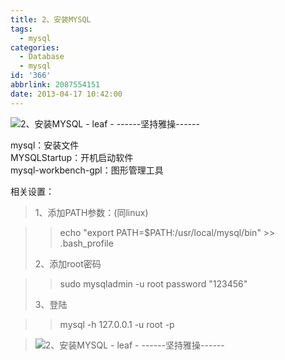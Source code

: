 ```yaml
---
title: 2、安装MYSQL
tags:
  - mysql
categories:
  - Database
  - mysql
id: '366'
abbrlink: 2087554151
date: 2013-04-17 10:42:00
---
```


![2、安装MYSQL - leaf - ------坚持雅操------](http://img1.ph.126.net/VubMu0xT4WjNt626stNtYQ==/6597662403425101030.png "2、安装MYSQL - leaf - ------坚持雅操------")  

mysql：安装文件  
MYSQLStartup：开机启动软件  
mysql-workbench-gpl：图形管理工具  

>   

相关设置：  

> 1、添加PATH参数：(同linux)

> > echo "export PATH=$PATH:/usr/local/mysql/bin" >> .bash\_profile
> > 
> >   
> 
> 2、添加root密码

> > sudo mysqladmin -u root password "123456"
> 
> >   
> 
> 3、登陆

> > mysql -h 127.0.0.1 -u root -p

> ![2、安装MYSQL - leaf - ------坚持雅操------](http://img2.ph.126.net/sEv40uenQWEd3iO-2enZhA==/6597778951657646825.png "2、安装MYSQL - leaf - ------坚持雅操------")
> 
>